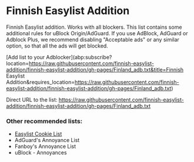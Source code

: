 # Finnish Easylist Addition

Finnish Easylist addition. Works with all blockers. This list contains some additional rules for uBlock Origin/AdGuard. If you use AdBlock, AdGuard or Adblock Plus, we recommend disabling "Acceptable ads" or any similar option, so that all the ads will get blocked.

[Add list to your Adblocker](abp:subscribe?location=https://raw.githubusercontent.com/finnish-easylist-addition/finnish-easylist-addition/gh-pages/Finland_adb.txt&title=Finnish Easylist Addition&requires_location=https://raw.githubusercontent.com/finnish-easylist-addition/finnish-easylist-addition/gh-pages/Finland_adb.txt)

Direct URL to the list: https://raw.githubusercontent.com/finnish-easylist-addition/finnish-easylist-addition/gh-pages/Finland_adb.txt


### Other recommended lists:

* [Easylist Cookie List](https://subscribe.adblockplus.org/?location=https://secure.fanboy.co.nz/fanboy-cookiemonster.txt&title=Easylist%20Cookie&src=fi-ann "Subscribe Easylist Cookie List")
* AdGuard's Annoyance List
* Fanboy's Annoyance List
* uBlock - Annoyances
